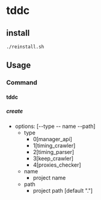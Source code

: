 # tddc

## install
`./reinstall.sh`

## Usage

### Command

#### tddc

##### create 
- options: [--type -- name --path]
  - type 
    - 0[manager_api]
    - 1[timing_crawler]
    - 2[timing_parser]
    - 3[keep_crawler]
    - 4[proxies_checker]
  - name
    - project name
  - path
    - project path [default "."]
